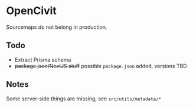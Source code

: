 # OpenCivit

Sourcemaps do not belong in production.

## Todo

- Extract Prisma schema
- ~~package.json/NextJS stuff~~ possible `package.json` added, versions TBD

## Notes

Some server-side things are missing, see `src/utils/metadata/*`
